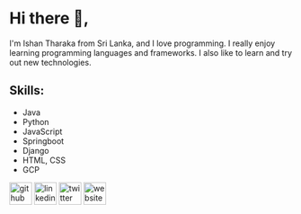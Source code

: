 # Hi there 👋, 
I'm Ishan Tharaka from Sri Lanka, and I love programming. I really enjoy learning programming languages and frameworks. I also like to learn and try out new technologies.

## Skills: 
* Java
* Python
* JavaScript
* Springboot
* Django
* HTML, CSS
* GCP

[<img src='https://cdn.jsdelivr.net/npm/simple-icons@3.0.1/icons/github.svg' alt='github' height='40'>](https://github.com/imishantharaka)  [<img src='https://cdn.jsdelivr.net/npm/simple-icons@3.0.1/icons/linkedin.svg' alt='linkedin' height='40'>](https://www.linkedin.com/in/ishan-tharaka/)  [<img src='https://cdn.jsdelivr.net/npm/simple-icons@3.0.1/icons/twitter.svg' alt='twitter' height='40'>](https://twitter.com/Ishantharaka5)  [<img src='https://cdn.jsdelivr.net/npm/simple-icons@3.0.1/icons/icloud.svg' alt='website' height='40'>](https://imishantharaka.github.io/)  

